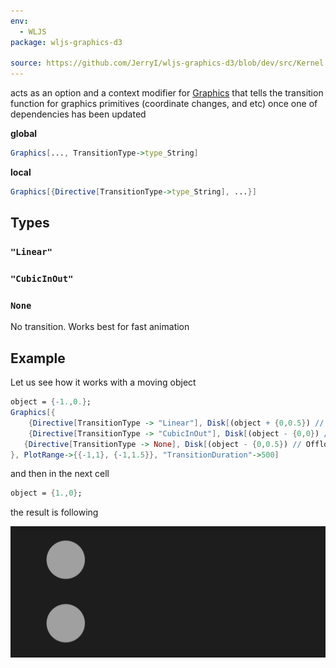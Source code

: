 ```yaml
---
env:
  - WLJS
package: wljs-graphics-d3

source: https://github.com/JerryI/wljs-graphics-d3/blob/dev/src/Kernel.wl
---
```

acts as an option and a context modifier for [Graphics](frontend/Reference/Graphics/Graphics.md) that tells the transition function for graphics primitives (coordinate changes, and etc) once one of dependencies has been updated

__global__
```mathematica
Graphics[..., TransitionType->type_String]
```

__local__
```mathematica
Graphics[{Directive[TransitionType->type_String], ...}]
```

## Types
### `"Linear"`

### `"CubicInOut"`

### `None`
No transition. Works best for fast animation


## Example
Let us see how it works with a moving object

```mathematica title="cell 1"
object = {-1.,0.};
Graphics[{
	{Directive[TransitionType -> "Linear"], Disk[(object + {0,0.5}) // Offload, 0.2]},
	{Directive[TransitionType -> "CubicInOut"], Disk[(object - {0,0}) // Offload, 0.2]},
   {Directive[TransitionType -> None], Disk[(object - {0,0.5}) // Offload, 0.2]}
}, PlotRange->{{-1,1}, {-1,1.5}}, "TransitionDuration"->500]
```

and then in the next cell

```mathematica
object = {1.,0};
```

the result is following

![](../../../imgs/moves-ezgif.com-video-to-apng-converter.png)